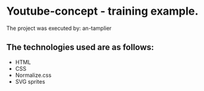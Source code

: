 # Youtube-concept - training example.
The project was executed by: an-tamplier

## The technologies used are as follows: 
- HTML
- CSS
- Normalize.css
- SVG sprites
